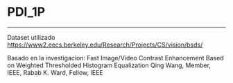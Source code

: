 # PDI_1P
_________________________________________________________________________________________

Dataset utilizado
https://www2.eecs.berkeley.edu/Research/Projects/CS/vision/bsds/

Basado en la investigacion:  Fast Image/Video Contrast Enhancement Based on Weighted 
Thresholded Histogram Equalization 
Qing Wang, Member, IEEE, Rabab K. Ward, Fellow, IEEE
